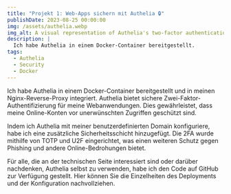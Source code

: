 ```yaml
---
title: "Projekt 1: Web-Apps sichern mit Authelia 🔒"
publishDate: 2023-08-25 00:00:00
img: /assets/authelia.webp
img_alt: A visual representation of Authelia's two-factor authentication
description: |
  Ich habe Authelia in einem Docker-Container bereitgestellt.
tags:
  - Authelia
  - Security
  - Docker
---
```


Ich habe Authelia in einem Docker-Container bereitgestellt und in meinen Nginx-Reverse-Proxy integriert. Authelia bietet sichere Zwei-Faktor-Authentifizierung für meine Webanwendungen. Dies gewährleistet, dass meine Online-Konten vor unerwünschten Zugriffen geschützt sind.

Indem ich Authelia mit meiner benutzerdefinierten Domain konfiguriere, habe ich eine zusätzliche Sicherheitsschicht hinzugefügt. Die 2FA wurde mithilfe von TOTP und U2F eingerichtet, was einen weiteren Schutz gegen Phishing und andere Online-Bedrohungen bietet.

Für alle, die an der technischen Seite interessiert sind oder darüber nachdenken, Authelia selbst zu verwenden, habe ich den Code auf GitHub zur Verfügung gestellt. Hier können Sie die Einzelheiten des Deployments und der Konfiguration nachvollziehen.